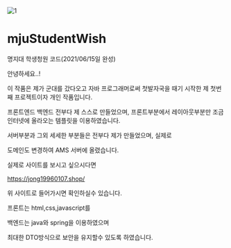![1](https://user-images.githubusercontent.com/25343700/122091264-96056a00-ce43-11eb-9fe5-287de3601907.png)
# mjuStudentWish
명지대 학생청원 코드(2021/06/15일 완성)




안녕하세요..!

이 작품은 제가 군대를 갔다오고 자바 프로그래머로써 첫발자국을 때기 시작한 제 첫번째 프로젝트이자 개인 작품입니다.

프론트엔드 백엔드 전부다 제 스스로 만들었으며, 프론트부분에서 레이아웃부분만 조금 인터넷에 올라오는 템플릿을 이용하였습니다.

서버부분과 그외 세세한 부분들은 전부다 제가 만들었으며, 실제로

도메인도 변경하여 AMS 서버에 올렸습니다.

실제로 사이트를 보시고 싶으시다면 

https://jong19960107.shop/

위 사이트로 들어가시면 확인하실수 있습니다.


프론트는 html,css,javascript를

백엔드는 java와 spring을 이용하였으며

최대한 DTO방식으로 보안을 유지할수 있도록 하였습니다.



